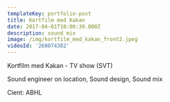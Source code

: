 ```yaml
---
templateKey: portfolio-post
title: Kortfilm med Kakan
date: 2017-04-01T10:00:39.000Z
description: sound mix
image: /img/kortfilm_med_kakan_front2.jpeg
videoId: '268074382'
---
```

Kortfilm med Kakan - TV show (SVT)

Sound engineer on location, Sound design, Sound mix

Cient: ABHL
